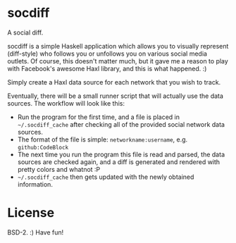 # socdiff

A social diff.

socdiff is a simple Haskell application which allows you to visually represent
(diff-style) who follows you or unfollows you on various social media outlets.
Of course, this doesn't matter much, but it gave me a reason to play with
Facebook's awesome Haxl library, and this is what happened. :)

Simply create a Haxl data source for each network that you wish to track.

Eventually, there will be a small runner script that will actually use the data
sources. The workflow will look like this:

* Run the program for the first time, and a file is placed in
  `~/.socdiff_cache` after checking all of the provided social network data
  sources.
* The format of the file is simple: `networkname:username`, e.g.
  `github:CodeBlock`
* The next time you run the program this file is read and parsed, the data
  sources are checked again, and a diff is generated and rendered with pretty
  colors and whatnot :P
* `~/.socdiff_cache` then gets updated with the newly obtained information.

# License

BSD-2. :) Have fun!
